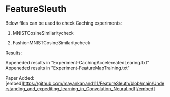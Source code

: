 # FeatureSleuth

Below files can be used to check Caching experiments:

1. MNISTCosineSimilaritycheck

2. FashionMNISTCosineSimilaritycheck

Results:

Appeneded results in "Experiment-CachingAccelereatedLearing.txt" 
Appeneded results in "Experiment-FeatureMapTraining.txt" 


Paper Added:
[embed]https://github.com/mayankanand111/FeatureSleuth/blob/main/Understanding_and_expediting_learning_in_Convolution_Neural.pdf[/embed]

